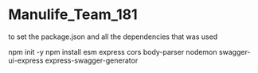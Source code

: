 # Manulife_Team_181

to set the package.json and all the dependencies that was used

npm init -y
npm install esm express cors body-parser nodemon swagger-ui-express express-swagger-generator
